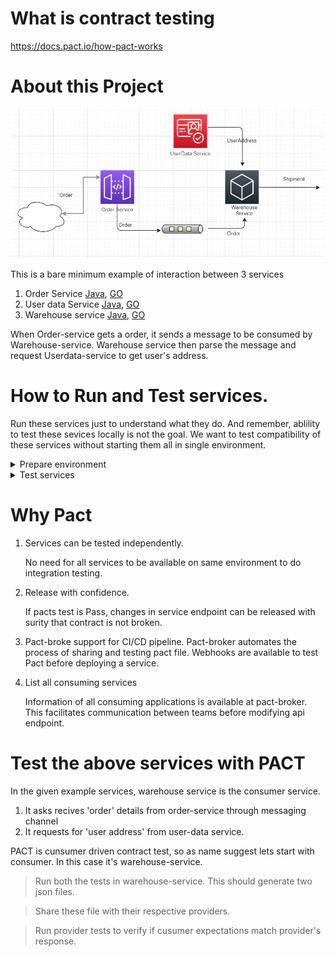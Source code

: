 # What is contract testing 
https://docs.pact.io/how-pact-works

# About this Project

![Components interactions](components.PNG)

This is a bare minimum example of interaction between 3 services
1) Order Service [Java](https://github.com/sairandhree/pact-scenarios/tree/master/spring/order-service), [GO](https://github.com/sairandhree/pact-scenarios/tree/master/GO/order-service)
2) User data Service [Java](https://github.com/sairandhree/pact-scenarios/tree/master/spring/userdata-service),  [GO](https://github.com/sairandhree/pact-scenarios/tree/master/GO/userdata-service)
3) Warehouse service [Java](https://github.com/sairandhree/pact-scenarios/tree/master/spring/warehouse-service),  [GO](https://github.com/sairandhree/pact-scenarios/tree/master/GO/warehouse-service)

When Order-service gets a order, it sends a message to be consumed by Warehouse-service. Warehouse service then parse the message and request Userdata-service to get user's address.

# How to Run and Test services.
Run these services just to understand what they do.
And remember, ablility to test these sevices locally is not the goal. We want to test compatibility of these services without starting them all in single environment.
<details>
  <summary>Prepare environment</summary>
1. Run Kafka. Prefrebly as docker image. 
   
   ```
   cd ./kafka
   docker-compose up -d
   ```
2. Run services
    
    <details>
    <summary>* ##  Java</summary>

      1. Open a new terminal window and execute following
   
        ```
        cd ./spring/userdata-service
        mvn spring-boot:run
        ```

      2. Open a new terminal window and execute following
   
        ```
        cd ./spring/warehouse-service
        mvn spring-boot:run
        ```

      3. Open a new terminal window and execute following


        ```
        cd ./spring/order-service
        mvn spring-boot:run
        ``` 
   
    </details>   
    <details>
      <summary>* ##  GO</summary>
        N/A
    </details>
    <details>
    <summary>* ##  NodeJS</summary>
    Not yet done
    </details>

</details>

<details>
  <summary> Test services </summary>

  Create an Order
   
  1. Using Postman

       POST  http://localhost:8083/orders/

        Headers : 
            
            
            Content-Type: application/json
            
            
        Body :

            
            {
                "orderId" : 1,
                "books" : ["a","b","c"],
                "customerEmail" :"user1@gmail.com"
            }
       

  2. Using Curl
  
            
            curl -H "Content-Type: application/json" -X POST -d '{"orderId" : 1,"books" : ["a","b","c"],"customerEmail" :"user1@gmail.com"}' http://localhost:8083/orders/

           
</details>

# Why Pact 
1. Services can be tested independently.
   
    No need for all services to be available on same environment to do integration testing.

2. Release with confidence.
   
    If pacts test is Pass, changes in service endpoint can be released with surity that contract is not broken.

3.  Pact-broke support for CI/CD pipeline.
   Pact-broker automates the process of sharing and testing pact file. Webhooks are available to test Pact before deploying a service.

4.  List all consuming services
    
    Information of all consuming applications is available at pact-broker. This facilitates communication between teams before modifying api endpoint.
    



# Test the above services with PACT

In the given example services, warehouse service is the consumer service. 
1) It asks recives 'order' details from order-service through messaging channel
2) It requests for 'user address' from user-data service.

PACT is cunsumer driven contract test, so as name suggest lets start with consumer. In this case it's warehouse-service.

> Run both the tests in warehouse-service. This should generate two json files. 

> Share these file with their respective providers.

> Run provider tests to verify if cusumer expectations match provider's response.

